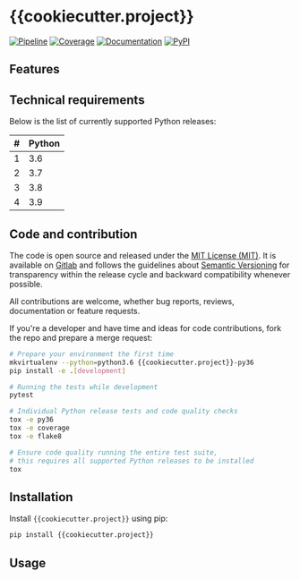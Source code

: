 # {{cookiecutter.project}}

[![Pipeline][pipeline-badge]][pipeline-link]
[![Coverage][coverage-badge]][coverage-link]
[![Documentation][documentation-badge]][documentation-link]
[![PyPI][pypi-badge]][pypi-link]

[pipeline-badge]: {{cookiecutter.repository_url}}/badges/master/pipeline.svg
[pipeline-link]: {{cookiecutter.repository_url}}/pipelines
[coverage-badge]: {{cookiecutter.repository_url}}/badges/master/coverage.svg
[coverage-link]: {{cookiecutter.repository_url}}/-/jobs
[documentation-badge]: https://readthedocs.org/projects/{{cookiecutter.project}}/badge/?version=stable
[documentation-link]: http://{{cookiecutter.project}}.readthedocs.org/stable/
[pypi-badge]: https://img.shields.io/pypi/v/{{cookiecutter.project}}.svg
[pypi-link]: https://pypi.python.org/pypi/{{cookiecutter.project}}

## Features

## Technical requirements

Below is the list of currently supported Python releases:

| # | Python |
|---|--------|
| 1 | 3.6    |
| 2 | 3.7    |
| 3 | 3.8    |
| 4 | 3.9    |

## Code and contribution

The code is open source and released under the [MIT License (MIT)][mit-license]. It is available on [Gitlab][gitlab] and follows the guidelines about [Semantic Versioning][semver] for transparency within the release cycle and backward compatibility whenever possible.

All contributions are welcome, whether bug reports, reviews, documentation or feature requests.

If you're a developer and have time and ideas for code contributions, fork the repo and prepare a merge request:

```bash
# Prepare your environment the first time
mkvirtualenv --python=python3.6 {{cookiecutter.project}}-py36
pip install -e .[development]

# Running the tests while development
pytest

# Individual Python release tests and code quality checks
tox -e py36
tox -e coverage
tox -e flake8

# Ensure code quality running the entire test suite,
# this requires all supported Python releases to be installed
tox
```

[mit-license]: https://en.wikipedia.org/wiki/MIT_License
[gitlab]: {{cookiecutter.repository_url}}
[semver]: http://semver.org/

## Installation

Install `{{cookiecutter.project}}` using pip:

```bash
pip install {{cookiecutter.project}}
```

## Usage
